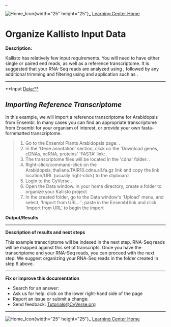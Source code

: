 \_

![Home\_Icon](./img/homeicon.png){width="25" height="25"}\_ [Learning
Center Home](http://learning.cyverse.org/)

Organize Kallisto Input Data
============================

**Description:**

Kallisto has relatively few input requirements. You will need to have
either single or paired end reads, as well as a reference transcriptome.
It is suggested that your RNA-Seq reads are analyzed using , followed by
any additional trimming and filtering using and application such as .

------------------------------------------------------------------------

\*\*Input <Data:**>

*Importing Reference Transcriptome*
-----------------------------------

In this example, we will import a reference transcriptome for
Arabidopsis from Ensembl. In many cases you can find an appropriate
transcriptome from Ensembl for your organism of interest, or provide
your own fasta-formmatted transcriptome.

> 1.  Go to the Ensembl Plants Arabidopsis page: .
> 2.  In the 'Gene annotation' section, click on the 'Download genes,
>     cDNAs, ncRNA, proteins' 'FASTA' link: .
> 3.  The transcriptome files will be located in the 'cdna' folder: .
> 4.  Right-click/command-click on the
>     Arabidopsis\_thaliana.TAIR10.cdna.all.fa.gz link and copy the link
>     location/URL (usually right-click) to the clipboard
> 5.  Login to the CyVerse .
> 6.  Open the Data window. In your home directory, create a folder to
>     organize your Kallisto project
> 7.  In the created folder, go to the Data window's 'Upload' menu, and
>     select, 'Import from URL...'; paste in the Ensembl link and click
>     'Import from URL' to begin the import

**Output/Results**

------------------------------------------------------------------------

**Description of results and next steps**

This example transcriptome will be indexed in the next step. RNA-Seq
reads will be mapped against this set of transcripts. Once you have the
transcriptome and your RNA-Seq reads, you can proceed with the next
step. We suggest organizing your RNA-Seq reads in the folder created in
step 6 above.

------------------------------------------------------------------------

**Fix or improve this documentation**

-   Search for an answer:
-   Ask us for help: click on the lower right-hand side of the page
-   Report an issue or submit a change:
-   Send feedback: [<Tutorials@CyVerse.org>](Tutorials@CyVerse.org)

------------------------------------------------------------------------

![Home\_Icon](./img/homeicon.png){width="25" height="25"}\_ [Learning
Center Home](http://learning.cyverse.org/)
